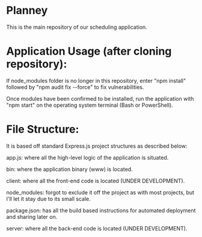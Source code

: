 # Planney

This is the main repository of our scheduling application.

# Application Usage (after cloning repository): 

If node_modules folder is no longer in this repository, enter "npm install" followed by "npm audit fix --force" to fix vulnerabilities.

Once modules have been confirmed to be installed, run the application with "npm start" on the operating system terminal (Bash or PowerShell).

# File Structure:

It is based off standard Express.js project structures as described below:

app.js: where all the high-level logic of the application is situated.

bin: where the application binary (www) is located.

client: where all the front-end code is located (UNDER DEVELOPMENT).

node_modules: forgot to exclude it off the project as with most projects, but I'll let it stay due to its small scale.

package.json: has all the build based instructions for automated deployment and sharing later on.

server: where all the back-end code is located (UNDER DEVELOPMENT).
